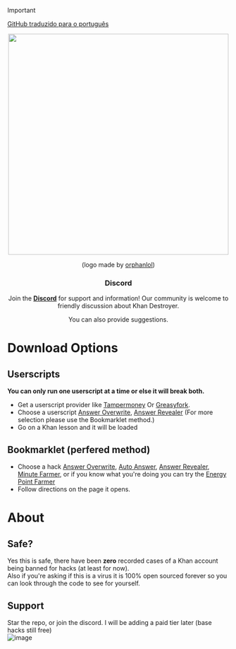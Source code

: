 > [!IMPORTANT]
> [GitHub traduzido para o português](https://github.com/ilytobias/Khan-Destroyer/tree/main/portuguese)

<div align="center">
  <img src="https://github.com/ilytobias/Khan-Destroyer/assets/165577429/fcd7fa24-a62c-46c8-bc02-78463bd4c64a" width="500" height="500"></img>

  (logo made by [orphanlol](https://github.com/orphanlol))

  ### Discord

  Join the **[Discord](https://discord.gg/pujbPqMyPF)** for support and information! Our community is welcome to friendly discussion about Khan Destroyer.

  You can also provide suggestions.
</div>

# Download Options
## Userscripts
**You can only run one userscript at a time or else it will break both.**
<br>

* Get a userscript provider like [Tampermoney](https://chromewebstore.google.com/detail/tampermonkey/dhdgffkkebhmkfjojejmpbldmpobfkfo) Or [Greasyfork](https://addons.mozilla.org/en-US/firefox/addon/greasemonkey/).
* Choose a userscript [Answer Overwrite](https://github.com/ilytobias/Khan-Destroyer/raw/main/cheats/overwrite.user.js), [Answer Revealer](https://github.com/ilytobias/Khan-Destroyer/raw/main/cheats/revealer.user.js) (For more selection please use the Bookmarklet method.)
* Go on a Khan lesson and it will be loaded
  
## Bookmarklet (perfered method)

* Choose a hack [Answer Overwrite](https://github.com/ilytobias/Khan-Destroyer/blob/main/cheats/answer_overwrite.md), [Auto Answer](https://github.com/ilytobias/Khan-Destroyer/blob/main/cheats/auto_answer.md), [Answer Revealer](https://github.com/ilytobias/Khan-Destroyer/blob/main/cheats/show_answers.md), [Minute Farmer](https://github.com/ilytobias/Khan-Destroyer/blob/main/cheats/minute_farmer.md), or if you know what you're doing you can try the [Energy Point Farmer](https://github.com/ilytobias/Khan-Destroyer/blob/main/cheats/farmer.md)
* Follow directions on the page it opens. 

# About

## Safe?
Yes this is safe, there have been **zero** recorded cases of a Khan account being banned for hacks (at least for now). <br>
Also if you're asking if this is a virus it is 100% open sourced forever so you can look through the code to see for yourself. <br>

## Support
Star the repo, or join the discord. I will be adding a paid tier later (base hacks still free)
<br>
![image](https://github.com/ilytobias/Khan-Destroyer/assets/165577429/673061fc-c131-423b-a81b-daf862b96493)

